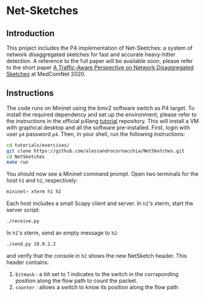 # Net-Sketches

## Introduction

This project includes the P4 implementation of Net-Sketches: a system of network disaggregated sketches for fast and accurate heavy-hitter detection. A reference to the full paper will be available soon, please refer to the short paper [A Traffic-Aware Perspective on Network Disaggregated Sketches](https://ieeexplore.ieee.org/document/9501234) at MedComNet 2020.

## Instructions
The code runs on Mininet using the bmv2 software switch as P4 target. To install the required dependency and set up the environment, please refer to
the instructions in the official p4lang [tutorial](https://github.com/p4lang/tutorials/) repository.
This will install a VM with graphical desktop and all the software pre-installed.
First, login with user `p4` password `p4`. Then, in your shell, run the following instructions:
   ```bash
   cd tutorials/exercises/
   git clone https://github.com/alessandrocornacchia/NetSketches.git
   cd NetSketches
   make run
   ```
You should now see a Mininet command prompt. Open two terminals for the host `h1` and
`h2`, respectively:
  ```bash
  mininet> xterm h1 h2
  ```
Each host includes a small Scapy client and server. In
`h2`'s xterm, start the server script:
  ```bash
  ./receive.py
  ```
In `h1`'s xterm, send an empty message to `h2`:
  ```bash
  ./send.py 10.0.2.2
  ```
  and verify that the console in `h2` shows the new NetSketch header.
  This header contains:
  1. `bitmask` : a bit set to 1 indicates to the switch in the corrsponding position along the flow path to count the packet.
  2. `counter` : allows a switch to know its position along the flow path
